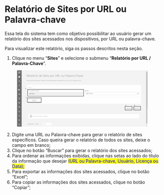 # Relatório de Sites por URL ou Palavra-chave

Essa tela do sistema tem como objetivo possibilitar ao usuário gerar um relatório dos sites acessados nos dispositivos, por URL ou palavra-chave.

Para visualizar este relatório, siga os passos descritos nesta seção.

1. Clique no menu “**Sites**” e selecione o submenu “**Relatório por URL / Palavra-Chave**”.

<figure><img src="../../.gitbook/assets/image (53).png" alt=""><figcaption></figcaption></figure>

2. Digite uma URL ou Palavra-chave para gerar o relatório de sites específicos. Caso queira gerar o relatório de todos os sites, deixe o campo em branco;
3. Clique no botão “Buscar” para gerar o relatório dos sites acessados;
4. Para ordenar as informações exibidas, clique nas setas ao lado do título da informação que desejar <mark style="color:blue;">(URL ou Palavra-chave, Usuário, Licença ou Data);</mark>
5. Para exportar as informações dos sites acessados, clique no botão “Excel”;
6. Para copiar as informações dos sites acessados, clique no botão “Copiar”;
